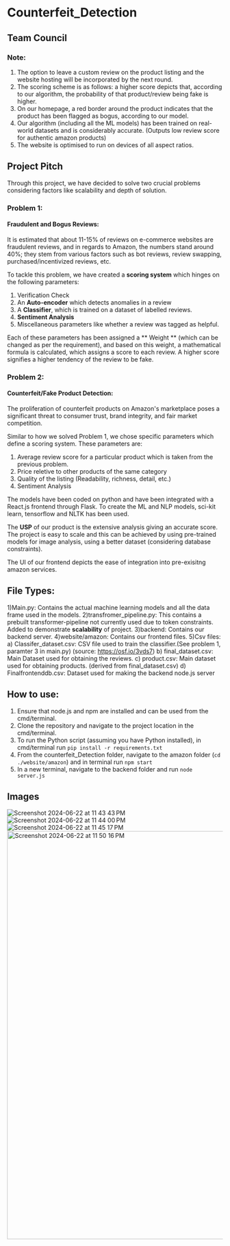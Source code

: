 # Counterfeit_Detection
## Team Council

### Note:
1) The option to leave a custom review on the product listing and the website hosting will be incorporated by the next round.
2) The scoring scheme is as follows: a higher score depicts that, according to our algorithm, the probability of that product/review being fake is higher.
3) On our homepage, a red border around the product indicates that the product has been flagged as bogus, according to our model.
4) Our algorithm (including all the ML models) has been trained on real-world datasets and is considerably accurate. (Outputs low review score for authentic amazon products)
5) The website is optimised to run on devices of all aspect ratios.

## Project Pitch
Through this project, we have decided to solve two crucial problems considering factors like scalability and depth of solution. 

### Problem 1:
#### Fraudulent and Bogus Reviews:
It is estimated that about 11-15% of reviews on e-commerce websites are fraudulent reviews, and in regards to Amazon, the numbers stand around 40%; they stem from various factors such as bot reviews, review swapping, purchased/incentivized reviews, etc.


To tackle this problem, we have created a **scoring system** which hinges on the following parameters: 
1) Verification Check
2) An **Auto-encoder** which detects anomalies in a review
3) A **Classifier**, which is trained on a dataset of labelled reviews.
4) **Sentiment Analysis**
5) Miscellaneous parameters like whether a review was tagged as helpful.


Each of these parameters has been assigned a ** Weight ** (which can be changed as per the requirement), and based on this weight, a mathematical formula is calculated, which assigns a score to each review. A higher score signifies a higher tendency of the review to be fake. 


### Problem 2:
#### Counterfeit/Fake Product Detection:
The proliferation of counterfeit products on Amazon's marketplace poses a significant threat to consumer trust, brand integrity, and fair market competition.

Similar to how we solved Problem 1, we chose specific parameters which define a scoring system. These parameters are:
1) Average review score for a particular product which is taken from the previous problem.
2) Price reletive to other products of the same category
3) Quality of the listing (Readability, richness, detail, etc.)
4) Sentiment Analysis

The models have been coded on python and have been integrated with a React.js frontend through Flask. To create the ML and NLP models, sci-kit learn, tensorflow and NLTK has been used.

The **USP** of our product is the extensive analysis giving an accurate score. The project is easy to scale and this can be achieved by using pre-trained models for image analysis, using a better dataset (considering database constraints).

The UI of our frontend depicts the ease of integration into pre-exisitng amazon services.

## File Types:
1)Main.py: Contains the actual machine learning models and all the data frame used in the models.
2)transfromer_pipeline.py: This contains a prebuilt transformer-pipeline not currently used due to token constraints. Added to demonstrate **scalability** of project.
3)backend: Contains our backend server.
4)website/amazon: Contains our frontend files.
5)Csv files: a) Classifer_dataset.csv: CSV file used to train the classifier.(See problem 1, paramter 3 in main.py)
              (source: https://osf.io/3vds7)
            b) final_dataset.csv: Main Dataset used for obtaining the reviews.
            c) product.csv: Main dataset used for obtaining products. (derived from final_dataset.csv)
            d) Finalfrontenddb.csv: Dataset used for making the backend node.js server

## How to use:
1) Ensure that node.js and npm are installed and can be used from the cmd/terminal.
2) Clone the repository and navigate to the project location in the cmd/terminal.
3) To run the Python script (assuming you have Python installed), in cmd/terminal run ```pip install -r requirements.txt```
4) From the counterfeit_Detection folder, navigate to the amazon folder (```cd ./website/amazon```) and in terminal run ```npm start```
5) In a new terminal, navigate to the backend folder and run ```node server.js```

## Images
![Screenshot 2024-06-22 at 11 43 43 PM](https://github.com/Snimso/Counterfeit_Detection/assets/58828519/e658d4a2-ca4d-4006-b123-611b46c42a32)
![Screenshot 2024-06-22 at 11 44 00 PM](https://github.com/Snimso/Counterfeit_Detection/assets/58828519/958e834c-0c1e-4bec-a027-c9a37bf9e1dd)
![Screenshot 2024-06-22 at 11 45 17 PM](https://github.com/Snimso/Counterfeit_Detection/assets/58828519/94d256cb-65fe-43fd-a0d9-dc0691cae03f)
<img width="954" alt="Screenshot 2024-06-22 at 11 50 16 PM" src="https://github.com/Snimso/Counterfeit_Detection/assets/58828519/6cf64658-3f56-4fa3-8f51-38e15ac727b3">

